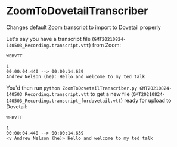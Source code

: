 # ZoomToDovetailTranscriber
Changes default Zoom transcript to import to Dovetail properly

Let's say you have a transcript file (`GMT20210824-140503_Recording.transcript.vtt`) from Zoom:
```
WEBVTT

1
00:00:04.440 --> 00:00:14.639
Andrew Nelson (he): Hello and welcome to my ted talk
```

You'd then run `python ZoomToDovetailTranscriber.py GMT20210824-140503_Recording.transcript.vtt` to get a new file (`GMT20210824-140503_Recording.transcript_fordovetail.vtt`) ready for upload to Dovetail:
```
WEBVTT

1
00:00:04.440 --> 00:00:14.639
<v Andrew Nelson (he)> Hello and welcome to my ted talk
```
